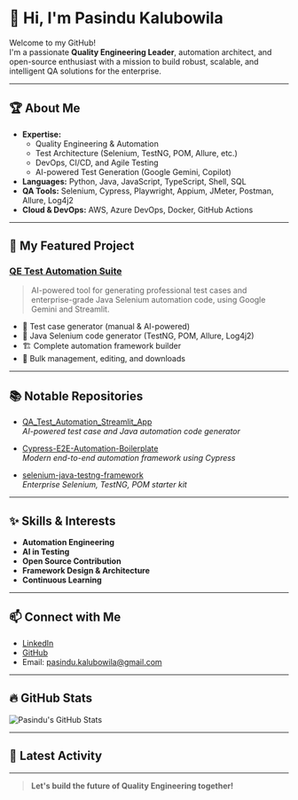 <!--
**pasindu-kalubowila/pasindu-kalubowila** is a ✨ _special_ ✨ repository because its `README.md` (this file) appears on your GitHub profile.

Here are some ideas to get you started:

- 🔭 I’m currently working on ...
- 🌱 I’m currently learning ...
- 👯 I’m looking to collaborate on ...
- 🤔 I’m looking for help with ...
- 💬 Ask me about ...
- 📫 How to reach me: ...
- 😄 Pronouns: ...
- ⚡ Fun fact: ...
-->

# 👋 Hi, I'm Pasindu Kalubowila

Welcome to my GitHub!  
I'm a passionate **Quality Engineering Leader**, automation architect, and open-source enthusiast with a mission to build robust, scalable, and intelligent QA solutions for the enterprise.

---

## 🏆 About Me

- **Expertise:**  
  - Quality Engineering & Automation  
  - Test Architecture (Selenium, TestNG, POM, Allure, etc.)  
  - DevOps, CI/CD, and Agile Testing  
  - AI-powered Test Generation (Google Gemini, Copilot)
- **Languages:** Python, Java, JavaScript, TypeScript, Shell, SQL
- **QA Tools:** Selenium, Cypress, Playwright, Appium, JMeter, Postman, Allure, Log4j2
- **Cloud & DevOps:** AWS, Azure DevOps, Docker, GitHub Actions

---

## 🚀 My Featured Project

### [QE Test Automation Suite](https://github.com/pasindu-kalubowila/QA_Test_Automation_Streamlit_App)

> AI-powered tool for generating professional test cases and enterprise-grade Java Selenium automation code, using Google Gemini and Streamlit.

- 🧪 Test case generator (manual & AI-powered)
- 🤖 Java Selenium code generator (TestNG, POM, Allure, Log4j2)
- 🏗️ Complete automation framework builder
- 📄 Bulk management, editing, and downloads

---

## 📚 Notable Repositories

- [QA_Test_Automation_Streamlit_App](https://github.com/pasindu-kalubowila/QA_Test_Automation_Streamlit_App)  
  *AI-powered test case and Java automation code generator*

- [Cypress-E2E-Automation-Boilerplate](https://github.com/pasindu-kalubowila/Cypress-E2E-Automation-Boilerplate)  
  *Modern end-to-end automation framework using Cypress*

- [selenium-java-testng-framework](https://github.com/pasindu-kalubowila/selenium-java-testng-framework)  
  *Enterprise Selenium, TestNG, POM starter kit*

---

## ✨ Skills & Interests

- **Automation Engineering**
- **AI in Testing**
- **Open Source Contribution**
- **Framework Design & Architecture**
- **Continuous Learning**

---

## 📫 Connect with Me

- [LinkedIn](https://www.linkedin.com/in/pasindu-kalubowila)
- [GitHub](https://github.com/pasindu-kalubowila)
- Email: pasindu.kalubowila@gmail.com

---

## 🔥 GitHub Stats

![Pasindu's GitHub Stats](https://github-readme-stats.vercel.app/api?username=pasindu-kalubowila&show_icons=true&theme=react)

---

## 📝 Latest Activity

<!--START_SECTION:activity-->
<!--END_SECTION:activity-->

---

> **Let's build the future of Quality Engineering together!**

